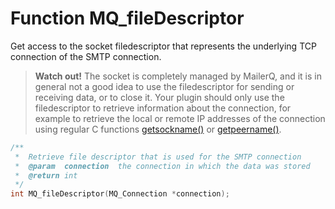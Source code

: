 # Function MQ_fileDescriptor

Get access to the socket filedescriptor that represents the underlying TCP 
connection of the SMTP connection.

> **Watch out!** The socket is completely managed by MailerQ, and it is in 
general not a good idea to use the filedescriptor for sending or receiving 
data, or to close it. Your plugin should only use the filedescriptor to 
retrieve information about the connection, for example to retrieve the 
local or remote IP addresses of the connection using regular C functions 
[getsockname()](http://linux.die.net/man/2/getsockname) or 
[getpeername()](http://linux.die.net/man/2/getpeername).

```c
/**
 *  Retrieve file descriptor that is used for the SMTP connection
 *  @param  connection  the connection in which the data was stored
 *  @return int
 */
int MQ_fileDescriptor(MQ_Connection *connection);

```
